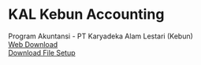 # KAL Kebun Accounting

Program Akuntansi - PT Karyadeka Alam Lestari (Kebun)<br/>
<a href="https://hartadi.github.io/kalkebun">Web Download</a><br/>
<a href="https://raw.githubusercontent.com/hartadi/kalkebun/master/app/setup.exe">Download File Setup</a>
